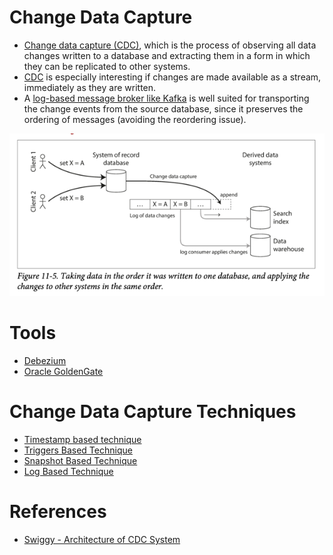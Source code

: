 # Change Data Capture
- [Change data capture (CDC)](https://en.wikipedia.org/wiki/Change_data_capture), which is the process of observing all data changes written to a database and extracting them in a form in which they can be replicated to other systems. 
- [CDC]() is especially interesting if changes are made available as a stream, immediately as they are written.
- A [log-based message broker like Kafka](../../4_MessageBrokersEDA/Readme.md) is well suited for transporting the change events from the source database, since it preserves the ordering of messages (avoiding the reordering issue).

![](cdc.png)

# Tools
- [Debezium](Debezium.md)
- [Oracle GoldenGate](https://docs.oracle.com/goldengate/c1230/gg-winux/GGCON/introduction-oracle-goldengate.htm#GGCON-GUID-EF513E68-4237-4CB3-98B3-2E203A68CBD4)

# Change Data Capture Techniques
- [Timestamp based technique](https://hevodata.com/learn/change-data-capture/#timestamp)
- [Triggers Based Technique](https://hevodata.com/learn/change-data-capture/#triggers)
- [Snapshot Based Technique](https://hevodata.com/learn/change-data-capture/#snapshot) 
- [Log Based Technique](https://hevodata.com/learn/change-data-capture/#log)

# References
- [Swiggy - Architecture of CDC System](https://bytes.swiggy.com/architecture-of-cdc-system-a975a081691f)